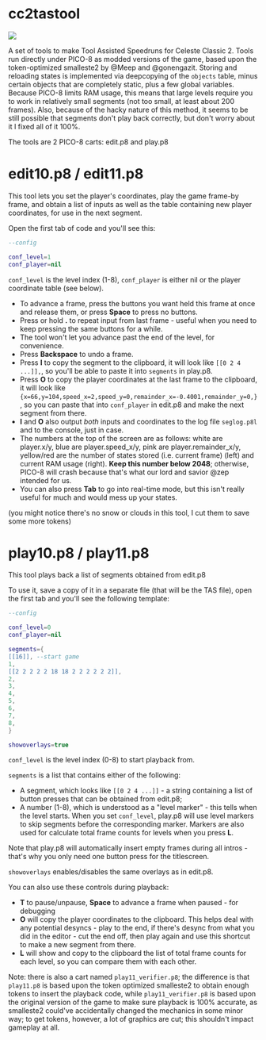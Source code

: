 # cc2tastool

<img src="https://raw.githubusercontent.com/db0z/cc2tastool/main/preview.gif">

A set of tools to make Tool Assisted Speedruns for Celeste Classic 2. Tools run directly under PICO-8 as modded versions of the game, based upon the token-optimized smalleste2 by @Meep and @gonengazit. Storing and reloading states is implemented via deepcopying of the `objects` table, minus certain objects that are completely static, plus a few global variables. Because PICO-8 limits RAM usage, this means that large levels require you to work in relatively small segments (not too small, at least about 200 frames). Also, because of the hacky nature of this method, it seems to be still possible that segments don't play back correctly, but don't worry about it I fixed all of it 100%.

The tools are 2 PICO-8 carts: edit.p8 and play.p8

# edit10.p8 / edit11.p8

This tool lets you set the player's coordinates, play the game frame-by frame, and obtain a list of inputs as well as the table containing new player coordinates, for use in the next segment.

Open the first tab of code and you'll see this:

```lua
--config

conf_level=1
conf_player=nil
```

`conf_level` is the level index (1-8), `conf_player` is either nil or the player coordinate table (see below).

* To advance a frame, press the buttons you want held this frame at once and release them, or press **Space** to press no buttons.
* Press or hold **.** to repeat input from last frame - useful when you need to keep pressing the same buttons for a while.
* The tool won't let you advance past the end of the level, for convenience.
* Press **Backspace** to undo a frame.
* Press **I** to copy the segment to the clipboard, it will look like `[[0 2 4 ...]],`, so you'll be able to paste it into `segments` in play.p8.
* Press **O** to copy the player coordinates at the last frame to the clipboard, it will look like `{x=66,y=104,speed_x=2,speed_y=0,remainder_x=-0.4001,remainder_y=0,}`, so you can paste that into `conf_player` in edit.p8 and make the next segment from there.
* **I** and **O** also output *both* inputs and coordinates to the log file `seglog.p8l` and to the console, just in case.
* The numbers at the top of the screen are as follows: white are player.x/y, blue are player.speed_x/y, pink are player.remainder_x/y, yellow/red are the number of states stored (i.e. current frame) (left) and current RAM usage (right). **Keep this number below 2048**; otherwise, PICO-8 will crash because that's what our lord and savior @zep intended for us.
* You can also press **Tab** to go into real-time mode, but this isn't really useful for much and would mess up your states.

(you might notice there's no snow or clouds in this tool, I cut them to save some more tokens)

# play10.p8 / play11.p8

This tool plays back a list of segments obtained from edit.p8

To use it, save a copy of it in a separate file (that will be the TAS file), open the first tab and you'll see the following template:

```lua
--config

conf_level=0
conf_player=nil

segments={
[[16]], --start game
1,
[[2 2 2 2 2 18 18 2 2 2 2 2 2]],
2,
3,
4,
5,
6,
7,
8,
}

showoverlays=true

```

`conf_level` is the level index (0-8) to start playback from.

`segments` is a list that contains either of the following:

* A segment, which looks like `[[0 2 4 ...]]` - a string containing a list of button presses that can be obtained from edit.p8;
* A number (1-8), which is understood as a "level marker" - this tells when the level starts. When you set `conf_level`, play.p8 will use level markers to skip segments before the corresponding marker. Markers are also used for calculate total frame counts for levels when you press **L**.

Note that play.p8 will automatically insert empty frames during all intros - that's why you only need one button press for the titlescreen.

`showoverlays` enables/disables the same overlays as in edit.p8.

You can also use these controls during playback:

* **T** to pause/unpause, **Space** to advance a frame when paused - for debugging
* **O** will copy the player coordinates to the clipboard. This helps deal with any potential desyncs - play to the end, if there's desync from what you did in the editor - cut the end off, then play again and use this shortcut to make a new segment from there.
* **L** will show and copy to the clipboard the list of total frame counts for each level, so you can compare them with each other.

Note: there is also a cart named `play11_verifier.p8`; the difference is that `play11.p8` is based upon the token optimized smalleste2 to obtain enough tokens to insert the playback code, while `play11_verifier.p8` is based upon the original version of the game to make sure playback is 100% accurate, as smalleste2 could've accidentally changed the mechanics in some minor way; to get tokens, however, a lot of graphics are cut; this shouldn't impact gameplay at all.
